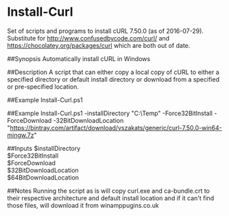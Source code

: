 # Install-Curl
Set of scripts and programs to install cURL 7.50.0 (as of 2016-07-29). Substitute for http://www.confusedbycode.com/curl/ and https://chocolatey.org/packages/curl which are both out of date.

##Synopsis
Automatically install cURL in Windows

##Description
A script that can either copy a local copy of cURL to either a specified directory or default install directory or download from a specified or pre-specified location. 

##Example
Install-Curl.ps1 

##Example
Install-Curl.ps1 -installDirectory "C:\Temp" -Force32BitInstall -ForceDownload -32BitDownloadLocation "https://bintray.com/artifact/download/vszakats/generic/curl-7.50.0-win64-mingw.7z"

##Inputs
$installDirectory  
$Force32BitInstall  
$ForceDownload  
$32BitDownloadLocation  
$64BitDownloadLocation  

##Notes
Running the script as is will copy curl.exe and ca-bundle.crt to their respective architecture and default install location and if it can't find those files, will download it from winamppugins.co.uk   